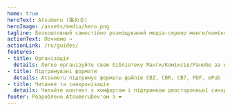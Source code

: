```yaml
---
home: true
heroText: Atsumeru (集める)
heroImage: /assets/media/hero.png
tagline: Безкоштовний самостійно розміщуваний медіа-сервер манги/коміксів/ранобе з відкритим кодом
actionText: Почнемо →
actionLink: /ru/guides/
features:
- title: Організація
  details: Легко організуйте свою бібліотеку Манги/Коміксів/Ранобе за категоріями/типами. Редагуйте/записуйте метадані своїх Серій/Архівів, використовуючи новий потужний формат метаданих. Керуйте сервером і редагуйте свою бібліотеку за допомогою додатку Atsumeru Manager (Windows/Linux)
- title: Підтримувані формати
  details: Atsumeru підтримує форматы файлів CBZ, CBR, CB7, PDF, ePub (з обмеженнями), FB2 (з обмеженнями) і Djvu. Метадані вашої бібліотеки можуть бути збережені у файлах ComicInfo.xml або потужному book_info.json (розробленому для Atsumeru)
- title: Читання та синхронізація
  details: Читайте контент з комфортом і підтримкою двосторонньої синхронізації історії в додатках Atsumeru (Android), AniLabX (Android) або Atsumeru Manager (Windows/Linux)
footer: Розроблено AtsumeruDev'ом з ❤️
---
```

